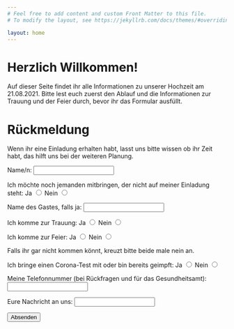 ```yaml
---
# Feel free to add content and custom Front Matter to this file.
# To modify the layout, see https://jekyllrb.com/docs/themes/#overriding-theme-defaults

layout: home
---
```


<h1>Herzlich Willkommen!</h1>
Auf dieser Seite findet ihr alle Informationen zu unserer Hochzeit am 21.08.2021. Bitte lest euch zuerst den Ablauf und die Informationen zur Trauung und der Feier durch, bevor ihr das Formular ausfüllt.

<h1>Rückmeldung</h1>
Wenn ihr eine Einladung erhalten habt, lasst uns bitte wissen ob ihr Zeit habt, das hilft uns bei der weiteren Planung.

<form action="https://formspree.io/f/xnqovbdr" method="POST">

<label>Name/n: <input type="text" name="name"></label><br>
  
Ich möchte noch jemanden mitbringen, der nicht auf meiner Einladung steht: 
<label> Ja <input type="radio" name="weiterer-gast" value="ja" /></label>
<label> Nein <input type="radio" name="weiterer-gast" value="nein" /></label><br>
  
<label> Name des Gastes, falls ja: <input type="text" name="weiterer-gast-name"/></label><br>

Ich komme zur Trauung:
<label> Ja <input type="radio" name="zusage-trauung" value="ja" /></label>
<label> Nein <input type="radio" name="zusage-trauung" value="nein" /></label><br>

Ich komme zur Feier: 
<label> Ja <input type="radio" name="zusage-feier" value="ja" /></label>
<label> Nein <input type="radio" name="zusage-feier" value="nein" /></label><br>
  
Falls ihr gar nicht kommen könnt, kreuzt bitte beide male nein an.
  
Ich bringe einen Corona-Test mit oder bin bereits geimpft:
<label> Ja <input type="radio" name="corona-impfung" value="ja" /></label>
<label> Nein <input type="radio" name="corona-impfung" value="nein" /></label><br>

<label> Meine Telefonnummer (bei Rückfragen und für das Gesundheitsamt): <input type="text" name="telefonnummer"/></label><br>

<label> Eure Nachricht an uns: <input type="text" name="nachricht"/></label><br>

<button type="submit">Absenden</button>
</form><br>
